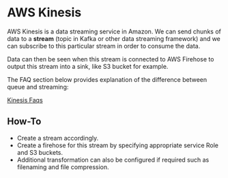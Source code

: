 # AWS Kinesis

AWS Kinesis is a data streaming service in Amazon. We can send chunks of data to a **stream** (topic in Kafka or other data streaming framework) and we can subscribe to this particular stream in order to consume the data.

Data can then be seen when this stream is connected to AWS Firehose to output this stream into a sink, like S3 bucket for example.

The FAQ section below provides explanation of the difference between queue and streaming:

[Kinesis Faqs](https://aws.amazon.com/kinesis/data-streams/faqs/)

## How-To
- Create a stream accordingly.
- Create a firehose for this stream by specifying appropriate service Role and S3 buckets.
- Additional transformation can also be configured if required such as filenaming and file compression.






